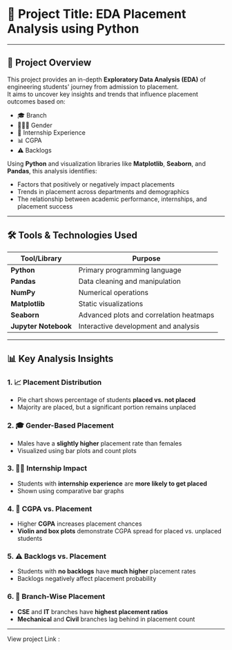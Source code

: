 # 📌 Project Title: EDA Placement Analysis using Python

---

## 📝 Project Overview

This project provides an in-depth **Exploratory Data Analysis (EDA)** of engineering students' journey from admission to placement.  
It aims to uncover key insights and trends that influence placement outcomes based on:

- 🎓 Branch
- 🧑‍🤝‍🧑 Gender
- 💼 Internship Experience
- 📊 CGPA
- ⚠️ Backlogs

Using **Python** and visualization libraries like **Matplotlib**, **Seaborn**, and **Pandas**, this analysis identifies:

- Factors that positively or negatively impact placements  
- Trends in placement across departments and demographics  
- The relationship between academic performance, internships, and placement success  

---

## 🛠️ Tools & Technologies Used

| Tool/Library        | Purpose                                      |
|---------------------|----------------------------------------------|
| **Python**           | Primary programming language                 |
| **Pandas**           | Data cleaning and manipulation               |
| **NumPy**            | Numerical operations                         |
| **Matplotlib**       | Static visualizations                        |
| **Seaborn**          | Advanced plots and correlation heatmaps      |
| **Jupyter Notebook** | Interactive development and analysis         |

---

## 📊 Key Analysis Insights

### 1. 📈 Placement Distribution
- Pie chart shows percentage of students **placed vs. not placed**
- Majority are placed, but a significant portion remains unplaced

### 2. 🎓 Gender-Based Placement
- Males have a **slightly higher** placement rate than females
- Visualized using bar plots and count plots

### 3. 🧑‍💻 Internship Impact
- Students with **internship experience** are **more likely to get placed**
- Shown using comparative bar graphs

### 4. 🎯 CGPA vs. Placement
- Higher **CGPA** increases placement chances
- **Violin and box plots** demonstrate CGPA spread for placed vs. unplaced students

### 5. ⚠️ Backlogs vs. Placement
- Students with **no backlogs** have **much higher** placement rates
- Backlogs negatively affect placement probability

### 6. 🏢 Branch-Wise Placement
- **CSE** and **IT** branches have **highest placement ratios**
- **Mechanical** and **Civil** branches lag behind in placement count

---
View project Link : 
